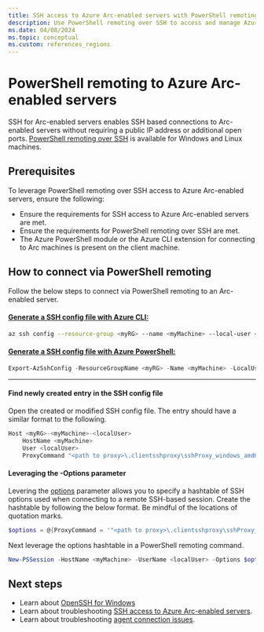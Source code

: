 ```yaml
---
title: SSH access to Azure Arc-enabled servers with PowerShell remoting
description: Use PowerShell remoting over SSH to access and manage Azure Arc-enabled servers.
ms.date: 04/08/2024
ms.topic: conceptual
ms.custom: references_regions
---
```


# PowerShell remoting to Azure Arc-enabled servers
SSH for Arc-enabled servers enables SSH based connections to Arc-enabled servers without requiring a public IP address or additional open ports.
[PowerShell remoting over SSH](https://learn.microsoft.com/powershell/scripting/security/remoting/ssh-remoting-in-powershell) is available for Windows and Linux machines.

## Prerequisites
To leverage PowerShell remoting over SSH access to Azure Arc-enabled servers, ensure the following:
 - Ensure the requirements for SSH access to Azure Arc-enabled servers are met.
 - Ensure the requirements for PowerShell remoting over SSH are met.
 - The Azure PowerShell module or the Azure CLI extension for connecting to Arc machines is present on the client machine.

## How to connect via PowerShell remoting
Follow the below steps to connect via PowerShell remoting to an Arc-enabled server.

#### [Generate a SSH config file with Azure CLI:](#tab/azure-cli)
```bash
az ssh config --resource-group <myRG> --name <myMachine> --local-user <localUser> --resource-type Microsoft.HybridCompute --file <SSH config file>
```
 
#### [Generate a SSH config file with Azure PowerShell:](#tab/azure-powershell)
 ```powershell
Export-AzSshConfig -ResourceGroupName <myRG> -Name <myMachine> -LocalUser <localUser> -ResourceType Microsoft.HybridCompute/machines -ConfigFilePath <SSH config file>
```
 ---

#### Find newly created entry in the SSH config file
Open the created or modified SSH config file. The entry should have a similar format to the following.
```powershell
Host <myRG>-<myMachine>-<localUser>
	HostName <myMachine>
	User <localUser>
	ProxyCommand "<path to proxy>\.clientsshproxy\sshProxy_windows_amd64_1_3_022941.exe" -r "<path to relay info>\az_ssh_config\<myRG>-<myMachine>\<myRG>-<myMachine>-relay_info"
```
#### Leveraging the -Options parameter
Levering the [options](https://learn.microsoft.com/powershell/module/microsoft.powershell.core/new-pssession#-options) parameter allows you to specify a hashtable of SSH options used when connecting to a remote SSH-based session.
Create the hashtable by following the below format. Be mindful of the locations of quotation marks.
```powershell
$options = @{ProxyCommand = '"<path to proxy>\.clientsshproxy\sshProxy_windows_amd64_1_3_022941.exe -r <path to relay info>\az_ssh_config\<myRG>-<myMachine>\<myRG>-<myMachine>-relay_info"'}
```
Next leverage the options hashtable in a PowerShell remoting command.
```powershell
New-PSSession -HostName <myMachine> -UserName <localUser> -Options $options
```

## Next steps

- Learn about [OpenSSH for Windows](/windows-server/administration/openssh/openssh_overview)
- Learn about troubleshooting [SSH access to Azure Arc-enabled servers](ssh-arc-troubleshoot.md).
- Learn about troubleshooting [agent connection issues](troubleshoot-agent-onboard.md).
